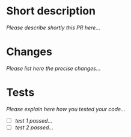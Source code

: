 # Short description

_Please describe shortly this PR here..._


# Changes

_Please list here the precise changes..._


# Tests

_Please explain here how you tested your code..._

* [ ] _test 1 passed..._
* [ ] _test 2 passed..._
